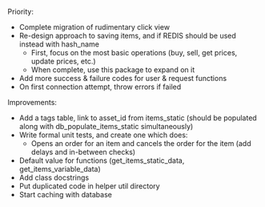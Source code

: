 Priority:
- Complete migration of rudimentary click view
- Re-design approach to saving items, and if REDIS should be used instead with hash_name
    - First, focus on the most basic operations (buy, sell, get prices, update prices, etc.)
    - When complete, use this package to expand on it
- Add more success & failure codes for user & request functions
- On first connection attempt, throw errors if failed

Improvements:
- Add a tags table, link to asset_id from items_static
  (should be populated along with db_populate_items_static simultaneously)
- Write formal unit tests, and create one which does:
  - Opens an order for an item and cancels the order for the item (add delays and in-between checks)
- Default value for functions (get_items_static_data, get_items_variable_data)
- Add class docstrings
- Put duplicated code in helper util directory
- Start caching with database
